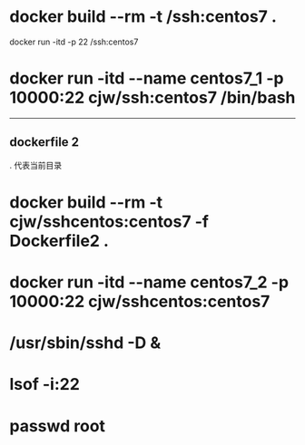 

# docker build --rm -t <username>/ssh:centos7 .


docker run -itd -p 22 <username>/ssh:centos7
# docker run -itd --name centos7_1 -p 10000:22 cjw/ssh:centos7 /bin/bash


--------------------
## dockerfile 2

. 代表当前目录
# docker build --rm -t cjw/sshcentos:centos7 -f Dockerfile2 .
# docker run -itd --name centos7_2 -p 10000:22 cjw/sshcentos:centos7
# /usr/sbin/sshd -D &
# lsof -i:22
# passwd root
